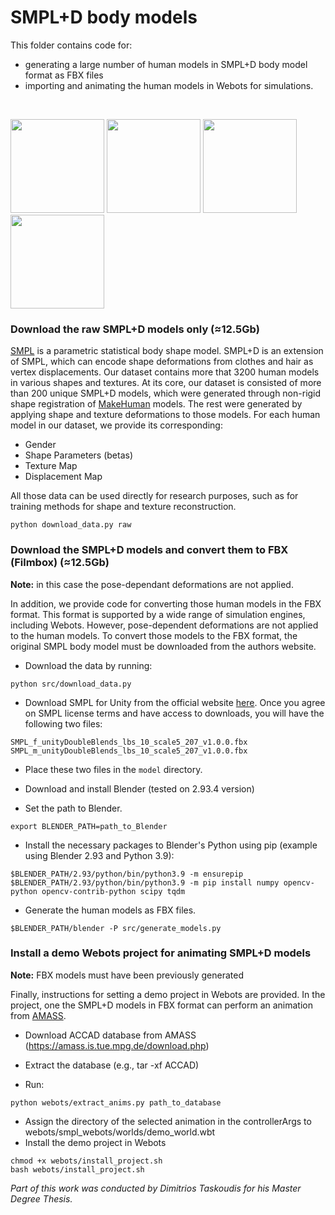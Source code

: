 # SMPL+D body models

This folder contains code for:
- generating a large number of human models in SMPL+D body model format as FBX files
- importing and animating the human models in Webots for simulations.
<br> 

<p float="left">
  <img src="./examples/model_1.png" width=150 />
  <img src="./examples/model_4.png" width=150 />
  <img src="./examples/model_3.png" width=150 />
  <img src="./examples/model_2.png" width=150 />
</p>

### Download the raw SMPL+D models only (≈12.5Gb)

[SMPL](https://files.is.tue.mpg.de/black/papers/SMPL2015.pdf) is a parametric statistical body shape model. SMPL+D is an extension of SMPL, which can encode shape deformations from clothes and hair as vertex displacements. Our dataset contains more that 3200 human models in various shapes and textures. At its core, our dataset is consisted of more than 200 unique SMPL+D models, which were generated through non-rigid shape registration of [MakeHuman](https://www.google.com/search?channel=fs&client=ubuntu&q=makehuman) models. The rest were generated by applying shape and texture deformations to those models. For each human model in our dataset, we provide its corresponding:

- Gender
- Shape Parameters (betas)
- Texture Map
- Displacement Map

All those data can be used directly for research purposes, such as for training methods for shape and texture reconstruction. 

```
python download_data.py raw
```

### Download the SMPL+D models and convert them to FBX (Filmbox) (≈12.5Gb)

**Note:** in this case the pose-dependant deformations are not applied.

In addition, we provide code for converting those human models in the FBX format. This format is supported by a wide range of simulation engines, including Webots. However, pose-dependent deformations are not applied to the human models. To convert those models to the FBX format, the original SMPL body model must be downloaded from the authors website.

- Download the data by running:
```
python src/download_data.py
```

- Download SMPL for Unity from the official website [here](https://smpl.is.tue.mpg.de/). Once you agree on SMPL license terms and have access to downloads, you will have the following two files:
```
SMPL_f_unityDoubleBlends_lbs_10_scale5_207_v1.0.0.fbx
SMPL_m_unityDoubleBlends_lbs_10_scale5_207_v1.0.0.fbx
```
- Place these two files in the ```model``` directory.

- Download and install Blender (tested on 2.93.4 version)

- Set the path to Blender.
```
export BLENDER_PATH=path_to_Blender
```
- Install the necessary packages to Blender's Python using pip (example using Blender 2.93 and Python 3.9):
```
$BLENDER_PATH/2.93/python/bin/python3.9 -m ensurepip
$BLENDER_PATH/2.93/python/bin/python3.9 -m pip install numpy opencv-python opencv-contrib-python scipy tqdm
```
- Generate the human models as FBX files. 
```
$BLENDER_PATH/blender -P src/generate_models.py
```

### Install a demo Webots project for animating SMPL+D models

**Note:** FBX models must have been previously generated

Finally, instructions for setting a demo project in Webots are provided. In the project, one the SMPL+D models in FBX format can perform an animation from  [AMASS](https://smpl.is.tue.mpg.de/).

-  Download ACCAD database from AMASS (https://amass.is.tue.mpg.de/download.php)

-  Extract the database (e.g., tar -xf ACCAD) 
-  Run:
```
python webots/extract_anims.py path_to_database
```
-  Assign the directory of the selected animation in the controllerArgs to webots/smpl_webots/worlds/demo_world.wbt
-  Install the demo project in Webots
```
chmod +x webots/install_project.sh
bash webots/install_project.sh
```

 <em> Part of this work was conducted by Dimitrios Taskoudis for his Master Degree Thesis. </em>
